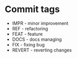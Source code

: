 # Commit tags
* IMPR - minor improvement
* REF - refactoring
* FEAT - feature
* DOCS - docs managing
* FIX - fixing bug
* REVERT - reverting changes